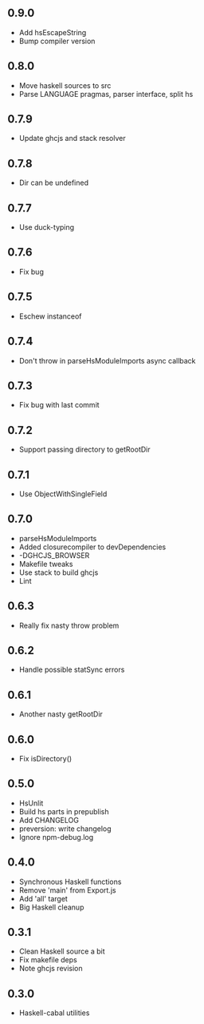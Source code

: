 ## 0.9.0
* Add hsEscapeString
* Bump compiler version

## 0.8.0
* Move haskell sources to src
* Parse LANGUAGE pragmas, parser interface, split hs

## 0.7.9
* Update ghcjs and stack resolver

## 0.7.8
* Dir can be undefined

## 0.7.7
* Use duck-typing

## 0.7.6
* Fix bug

## 0.7.5
* Eschew instanceof

## 0.7.4
* Don't throw in parseHsModuleImports async callback

## 0.7.3
* Fix bug with last commit

## 0.7.2
* Support passing directory to getRootDir

## 0.7.1
* Use ObjectWithSingleField

## 0.7.0
* parseHsModuleImports
* Added closurecompiler to devDependencies
* -DGHCJS_BROWSER
* Makefile tweaks
* Use stack to build ghcjs
* Lint

## 0.6.3
* Really fix nasty throw problem

## 0.6.2
* Handle possible statSync errors

## 0.6.1
* Another nasty getRootDir

## 0.6.0
* Fix isDirectory()

## 0.5.0
* HsUnlit
* Build hs parts in prepublish
* Add CHANGELOG
* preversion: write changelog
* Ignore npm-debug.log

## 0.4.0
* Synchronous Haskell functions
* Remove 'main' from Export.js
* Add 'all' target
* Big Haskell cleanup

## 0.3.1
* Clean Haskell source a bit
* Fix makefile deps
* Note ghcjs revision

## 0.3.0
* Haskell-cabal utilities
